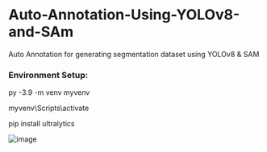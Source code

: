 # Auto-Annotation-Using-YOLOv8-and-SAm
Auto Annotation for generating segmentation dataset using YOLOv8 &amp; SAM


### Environment Setup:

  py -3.9  -m venv myvenv

  myvenv\Scripts\activate

  pip install ultralytics

![image](https://github.com/AarohiSingla/Auto-Annotation-Using-YOLOv8-and-SAm/assets/60029146/a4421cab-d19e-4cd6-9e3a-f62f14eba333)





